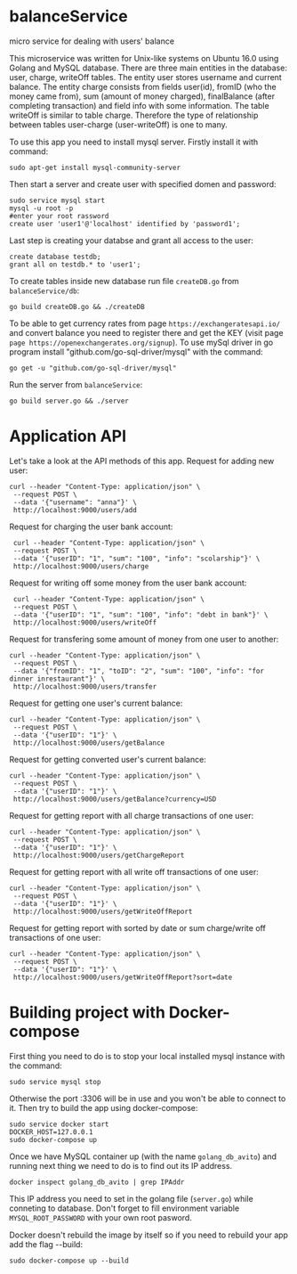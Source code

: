 # balanceService
micro service for dealing with users' balance

This microservice was written for Unix-like systems on Ubuntu 16.0 using Golang and MySQL database. There are three main entities in the database: user, charge, writeOff tables. The entity user stores username and current balance. The entity charge consists from fields user(id), fromID (who the money came from), sum (amount of money charged), finalBalance (after completing transaction) and field info with some information. The table writeOff is similar to table charge. Therefore the type of relationship between tables user-charge (user-writeOff) is one to many. 

To use this app you need to install mysql server. Firstly install it with command:

    sudo apt-get install mysql-community-server
    
Then start a server and create user with specified domen and password:

    sudo service mysql start
    mysql -u root -p                                                    #enter your root rassword
    create user 'user1'@'localhost' identified by 'password1';
    
Last step is creating your databse and grant all access to the user:

    create database testdb;
    grant all on testdb.* to 'user1';
    
To create tables inside new database run file `createDB.go` from `balanceService/db`:

    go build createDB.go && ./createDB
    
To be able to get currency rates from page `https://exchangeratesapi.io/` and convert balance you need to register there and get the KEY (visit page `page https://openexchangerates.org/signup`). To use mySql driver in go program install "github.com/go-sql-driver/mysql" with the command:

    go get -u "github.com/go-sql-driver/mysql"

Run the server from `balanceService`:

    go build server.go && ./server
    
# Application API

Let's take a look at the API methods of this app. Request for adding new user:
    
    curl --header "Content-Type: application/json" \
     --request POST \
     --data '{"username": "anna"}' \
     http://localhost:9000/users/add
     
 Request for charging the user bank account:
 
     curl --header "Content-Type: application/json" \
     --request POST \
     --data '{"userID": "1", "sum": "100", "info": "scolarship"}' \
     http://localhost:9000/users/charge
     
 Request for writing off some money from the user bank account:
 
     curl --header "Content-Type: application/json" \
     --request POST \
     --data '{"userID": "1", "sum": "100", "info": "debt in bank"}' \
     http://localhost:9000/users/writeOff
     
 Request for transfering some amount of money from one user to another:
 
    curl --header "Content-Type: application/json" \
     --request POST \
     --data '{"fromID": "1", "toID": "2", "sum": "100", "info": "for dinner inrestaurant"}' \
     http://localhost:9000/users/transfer
     
 Request for getting one user's current balance:
 
    curl --header "Content-Type: application/json" \
     --request POST \
     --data '{"userID": "1"}' \
     http://localhost:9000/users/getBalance
     
 Request for getting converted user's current balance:
 
    curl --header "Content-Type: application/json" \
     --request POST \
     --data '{"userID": "1"}' \
     http://localhost:9000/users/getBalance?currency=USD
     
 Request for getting report with all charge transactions of one user:
 
    curl --header "Content-Type: application/json" \
     --request POST \
     --data '{"userID": "1"}' \
     http://localhost:9000/users/getChargeReport
     
 Request for getting report with all write off transactions of one user:
 
    curl --header "Content-Type: application/json" \
     --request POST \
     --data '{"userID": "1"}' \
     http://localhost:9000/users/getWriteOffReport
     
 Request for getting report with sorted by date or sum charge/write off transactions of one user:
 
    curl --header "Content-Type: application/json" \
     --request POST \
     --data '{"userID": "1"}' \
     http://localhost:9000/users/getWriteOffReport?sort=date
    
# Building project with Docker-compose

First thing you need to do is to stop your local installed mysql instance with the command:

    sudo service mysql stop
    
Otherwise the port :3306 will be in use and you won't be able to connect to it. Then try to build the app using docker-compose:

    sudo service docker start
    DOCKER_HOST=127.0.0.1
    sudo docker-compose up
    
Once we have MySQL container up (with the name `golang_db_avito`) and running next thing we need to do is to find out its IP address. 

    docker inspect golang_db_avito | grep IPAddr
    
This IP address you need to set in the golang file (`server.go`) while conneting to database. Don't forget to fill environment variable `MYSQL_ROOT_PASSWORD` with your own root pasword. 

Docker doesn't rebuild the image by itself so if you need to rebuild your app add the flag --build:

    sudo docker-compose up --build

